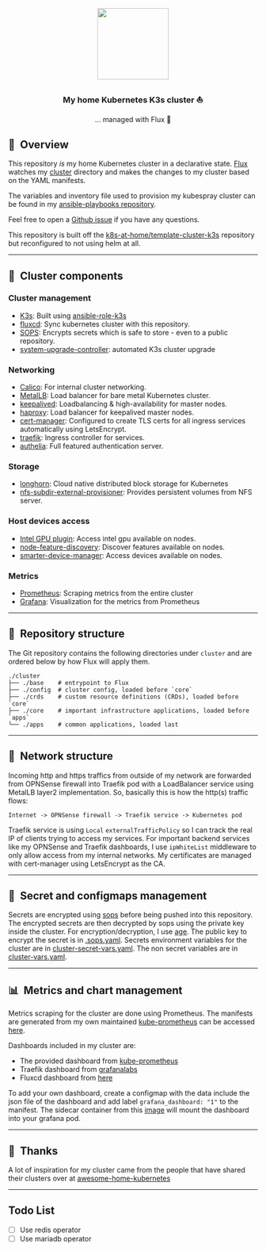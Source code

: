 <div align="center">

<img src="https://camo.githubusercontent.com/5b298bf6b0596795602bd771c5bddbb963e83e0f/68747470733a2f2f692e696d6775722e636f6d2f7031527a586a512e706e67" align="center" width="144px" height="144px"/>

### My home Kubernetes K3s cluster :sailboat:

... managed with Flux :robot:

</div>

## :book:&nbsp; Overview

This repository _is_ my home Kubernetes cluster in a declarative state.
[Flux](https://github.com/fluxcd/flux2) watches my [cluster](./cluster/) directory and makes the changes to my cluster based on the YAML manifests.

The variables and inventory file used to provision my kubespray cluster can be found in my [ansible-playbooks repository](https://github.com/budimanjojo/ansible-playbooks).

Feel free to open a [Github issue](https://github.com/budimanjojo/home-cluster/issues/new/choose) if you have any questions.

This repository is built off the [k8s-at-home/template-cluster-k3s](https://github.com/k8s-at-home/template-cluster-k3s) repository but reconfigured to not using helm at all.

---

## :art:&nbsp; Cluster components

### Cluster management

- [K3s](https://k3s.io): Built using [ansible-role-k3s](https://github.com/PyratLabs/ansible-role-k3s)
- [fluxcd](https://fluxcd.io/): Sync kubernetes cluster with this repository.
- [SOPS](https://toolkit.fluxcd.io/guides/mozilla-sops/): Encrypts secrets which is safe to store - even to a public repository.
- [system-upgrade-controller](https://github.com/rancher/system-upgrade-controller): automated K3s cluster upgrade

### Networking

- [Calico](https://github.com/projectcalico/calico): For internal cluster networking.
- [MetalLB](https://metallb.universe.tf/): Load balancer for bare metal Kubernetes cluster.
- [keepalived](https://github.com/acassen/keepalived): Loadbalancing & high-availability for master nodes.
- [haproxy](http://www.haproxy.org/): Load balancer for keepalived master nodes.
- [cert-manager](https://cert-manager.io/docs/): Configured to create TLS certs for all ingress services automatically using LetsEncrypt.
- [traefik](https://github.com/traefik/traefik): Ingress controller for services.
- [authelia](https://www.authelia.com/): Full featured authentication server.

### Storage

- [longhorn](https://longhorn.io): Cloud native distributed block storage for Kubernetes
- [nfs-subdir-external-provisioner](https://github.com/kubernetes-sigs/nfs-subdir-external-provisioner): Provides persistent volumes from NFS server.

### Host devices access

- [Intel GPU plugin](https://github.com/intel/intel-device-plugins-for-kubernetes): Access intel gpu available on nodes.
- [node-feature-discovery](https://github.com/kubernetes-sigs/node-feature-discovery): Discover features available on nodes.
- [smarter-device-manager](https://gitlab.com/arm-research/smarter/smarter-device-manager): Access devices available on nodes.

### Metrics

- [Prometheus](https://prometheus.io/): Scraping metrics from the entire cluster
- [Grafana](https://grafana.com): Visualization for the metrics from Prometheus

---

## :open_file_folder:&nbsp; Repository structure

The Git repository contains the following directories under `cluster` and are ordered below by how Flux will apply them.

```
./cluster
├── ./base    # entrypoint to Flux
├── ./config  # cluster config, loaded before `core`
├── ./crds    # custom resource definitions (CRDs), loaded before `core`
├── ./core    # important infrastructure applications, loaded before `apps`
└── ./apps    # common applications, loaded last
```

---

## :satellite:&nbsp; Network structure

Incoming http and https traffics from outside of my network are forwarded from OPNSense firewall into Traefik pod with a LoadBalancer service using MetalLB layer2 implementation.
So, basically this is how the http(s) traffic flows:
```
Internet -> OPNSense firewall -> Traefik service -> Kubernetes pod
```
Traefik service is using `Local` `externalTrafficPolicy` so I can track the real IP of clients trying to access my services.
For important backend services like my OPNSense and Traefik dashboards, I use `ipWhiteList` middleware to only allow access from my internal networks.
My certificates are managed with cert-manager using LetsEncrypt as the CA.

---

## :lock_with_ink_pen:&nbsp; Secret and configmaps management

Secrets are encrypted using [sops](https://github.com/mozilla/sops) before being pushed into this repository.
The encrypted secrets are then decrypted by sops using the private key inside the cluster.
For encryption/decryption, I use [age](https://github.com/FiloSottile/age).
The public key to encrypt the secret is in [.sops.yaml](.sops.yaml).
Secrets environment variables for the cluster are in [cluster-secret-vars.yaml](.cluster/base/cluster-secret-vars.yaml).
The non secret variables are in [cluster-vars.yaml](.cluster/base/cluster-vars.yaml).

---

## :bar_chart:&nbsp; Metrics and chart management

Metrics scraping for the cluster are done using Prometheus.
The manifests are generated from my own maintained [kube-prometheus](https://github.com/prometheus-operator/kube-prometheus) can be accessed [here](https://github.com/budimanjojo/kube-prometheus).

Dashboards included in my cluster are:

- The provided dashboard from [kube-prometheus](https://github.com/prometheus-operator/kube-prometheus)
- Traefik dashboard from [grafanalabs](https://grafana.com/grafana/dashboards/12250)
- Fluxcd dashboard from [here](https://github.com/fluxcd/flux2/tree/main/manifests/monitoring/grafana/dashboards)

To add your own dashboard, create a configmap with the data include the json file of the dashboard and add label `grafana_dashboard: "1"` to the manifest.
The sidecar container from this [image](https://github.com/kiwigrid/k8s-sidecar) will mount the dashboard into your grafana pod.

---

## :handshake:&nbsp; Thanks

A lot of inspiration for my cluster came from the people that have shared their clusters over at [awesome-home-kubernetes](https://github.com/k8s-at-home/awesome-home-kubernetes)

---

## Todo List

- [ ] Use redis operator
- [ ] Use mariadb operator
